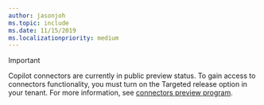 ```yaml
---
author: jasonjoh
ms.topic: include
ms.date: 11/15/2019
ms.localizationpriority: medium
---
```


<!-- markdownlint-disable MD041-->

> [!IMPORTANT]
> Copilot connectors are currently in public preview status. To gain access to connectors functionality, you must turn on the Targeted release option in your tenant. For more information, see [connectors preview program](/microsoftsearch/connectors-preview).
